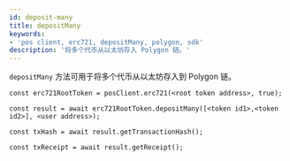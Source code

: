 ```yaml
---
id: deposit-many
title: depositMany
keywords:
- 'pos client, erc721, depositMany, polygon, sdk'
description: '将多个代币从以太坊存入 Polygon 链。'
---
```


`depositMany` 方法可用于将多个代币从以太坊存入到 Polygon 链。

```
const erc721RootToken = posClient.erc721(<root token address>, true);

const result = await erc721RootToken.depositMany([<token id1>,<token id2>], <user address>);

const txHash = await result.getTransactionHash();

const txReceipt = await result.getReceipt();

```
